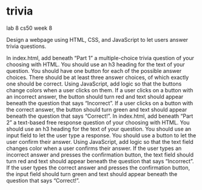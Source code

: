 # trivia
lab 8 cs50 week 8

Design a webpage using HTML, CSS, and JavaScript to let users answer trivia questions.

In index.html, add beneath “Part 1” a multiple-choice trivia question of your choosing with HTML.
You should use an h3 heading for the text of your question.
You should have one button for each of the possible answer choices. There should be at least three answer choices, of which exactly one should be correct.
Using JavaScript, add logic so that the buttons change colors when a user clicks on them.
If a user clicks on a button with an incorrect answer, the button should turn red and text should appear beneath the question that says “Incorrect”.
If a user clicks on a button with the correct answer, the button should turn green and text should appear beneath the question that says “Correct!”.
In index.html, add beneath “Part 2” a text-based free response question of your choosing with HTML.
You should use an h3 heading for the text of your question.
You should use an input field to let the user type a response.
You should use a button to let the user confirm their answer.
Using JavaScript, add logic so that the text field changes color when a user confirms their answer.
If the user types an incorrect answer and presses the confirmation button, the text field should turn red and text should appear beneath the question that says “Incorrect”.
If the user types the correct answer and presses the confirmation button, the input field should turn green and text should appear beneath the question that says “Correct!”.
